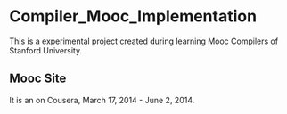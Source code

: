 # Compiler\_Mooc\_Implementation
This is a experimental project created during learning Mooc Compilers of Stanford University.
## Mooc Site
It is an [][1] on Cousera, March 17, 2014 - June 2, 2014.

[1]:	https://www.coursera.org/course/compilers "archived course"